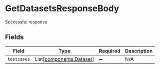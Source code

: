 # GetDatasetsResponseBody

Successful response


## Fields

| Field                                                          | Type                                                           | Required                                                       | Description                                                    |
| -------------------------------------------------------------- | -------------------------------------------------------------- | -------------------------------------------------------------- | -------------------------------------------------------------- |
| `testcases`                                                    | List[[components.Dataset](../../models/components/dataset.md)] | :heavy_minus_sign:                                             | N/A                                                            |